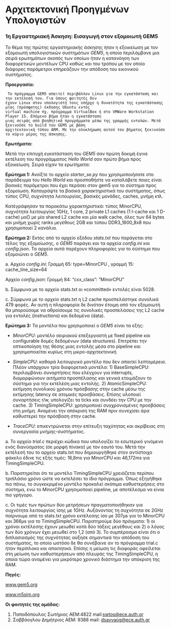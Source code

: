 # Αρχιτεκτονική Προηγμένων Υπολογιστών

### **1η Εργαστηριακή Άσκηση: Εισαγωγή στον εξομοιωτή GEM5**



  Το θέμα της πρώτης εργαστηριακής άσκησης ήταν η εξοικείωση με τον εξομοιωτή υπολογιστικών συστημάτων _GEM5_, η οποία περιλάμβανε μια σειρά ερωτημάτων σκοπός των οποίων ήταν η κατανόηση των διαφορετικών μοντέλων CPU καθώς και του τρόπου με τον οποίο διάφορες παράμετροι επηρεάζουν την απόδοση του εικονικού συστήματος.



**Προεργασία:**


     Το πρόγραμμα GEM5 απαιτεί περιβάλλον Linux για την εγκατάσταση και την εκτέλεσή του. Για όσους φοιτητές δεν
    έχουν Linux στον υπολογιστή τους υπήρχε η δυνατότητα της εγκατάστασης μίας (πρόσφατης) έκδοσης Ubuntu εντός
    virtual machine πχ. πρόγραμμα VirtualBox ή στο VMWare Workstation Player 15. Επόμενο βήμα ήταν η εγκατάσταση
    μιας σειράς από βοηθητικά προγράμματα μέσω της γραμμής εντολών. Μετά ξεκινούσε το build του GEM5 με βάση
    αρχιτεκτονική τύπου ARM. Με την ολοκλήρωση αυτού του βήματος ξεκινούσε το κύριο μέρος της άσκησης.



**Ερωτήματα:**


  Μετά την επιτυχή εγκατάσταση του _GEM5_ σαν πρώτη δοκιμή έγινε εκτέλεση του προγράμματος _Hello World_ σαν πρώτο βήμα προς εξοικείωση. Σειρά είχαν τα ερωτήματα:

**Ερώτημα 1:** Ανοίξτε το αρχείο _starter_se.py_ που χρησιμοποιήσατε στο παράδειγμα του _Hello World_ και προσπαθήστε να καταλάβετε ποιες είναι βασικές παράμετροι που έχει περάσει στον gem5 για το σύστημα προς εξομοίωση. Καταγράψτε τα βασικά χαρακτηριστικά του συστήματος, όπως τύπος CPU, συχνότητα λειτουργίας, βασικές μονάδες, caches, μνήμη κτλ.                                                                                                                              

Κατέγράφησαν τα παρακάτω χαρακτηριστικά: τύπος MinorCPU, συχνότητα λειτουργίας 1GHz, 1 core, 2 private L1 caches (1 I-cache και 1 D-cache) μαζί με μία shared L2 cache και μία walk cache, όλες των 64 bytes και μνήμη χωρίς ranks μεγέθους 2GB και τύπου  DDR3_1600_8x8 που χρησιμοποιεί 2 κανάλια.


**Ερώτημα 2:** Εκτός από το αρχείο εξόδου _stats.txt_ που παράγεται στο τέλος της εξομοίωσης, ο _GEM5_ παράγει και τα αρχεία _config.ini_ και _config.json_. Τα αρχεία αυτά παρέχουν πληροφορίες για το σύστημα που εξομοιώνει ο _GEM5_.   

a. Αρχείο _config.ini_: Γραμμή 65: type=MinorCPU , γραμμή 15: cache_line_size=64

   Αρχείο _config.json_: Γραμμή 84: “cxx_class”: “MinorCPU”
                                                
b. Σύμφωνα με το αρχείο stats.txt οι «committed» εντολές είναι 5028.

c. Σύμφωνα με το αρχείο stats.txt η L2 cache προσπελάστηκε συνολικά 479 φορές. Αν αυτή η πληροφορία δε δινόταν έτοιμη από τον εξομοιωτή θα μπορούσαμε να αθροίσουμε τις συνολικές προσπελάσεις της L2 cache για εντολές (instructions) και δεδομένα (data).                                        


**Ερώτημα 3:** Τα μοντέλα που χρησιμοποιεί ο _GEM5_ είναι τα εξής:

   -  _MinorCPU_: μοντέλο σειριακού επεξεργαστή με fixed pipeline και configurable δομές δεδομένων (data structures). Επιτρέπει την οπτικοποίηση της θέσης μιας εντολής μέσα στο pipeline και χρησιμοποιείται κυρίως στη μικρο-αρχιτεκτονική

 - _SimpleCPU_: καθαρά λειτουργικό μοντέλο που δεν απαιτεί λεπτομέρεια. Πλέον υπάρχουν τρία διαφορετικά μοντέλα: 1) BaseSimpleCPU: περιλαμβάνει συναρτήσεις που ελέγχουν για interrupts, διαμορφώνουν αιτήματα προσπέλασης και γενικά ετοιμάζουν το σύστημα για την εκτέλέση μιας εντολής. 2) AtomicSimpleCPU: εκτίμηση συνολικού χρόνου πρόσβασης στην cache μέσω της εκτίμησης latency σε ατομικές προσβάσεις. Επίσης υλοποιεί συναρτήσεις r/w, υπολογίζει τα ticks και συνδέει την CPU με την cache. 3) TimingSimpleCPU: χρησιμοποιεί συγχρονισμένες προσβάσεις στη μνήμη. Αναμένει την απόκριση της RAM πριν συνεχίσει άρα καθυστερεί την πρόσβαση στην cache.

  - _TraceCPU_: επικεντρώνεται στην επίτευξη ταχύτητας και ακρίβειας στη συνεργασία μνήμης-συστήματος.


a. Το αρχείο _trial.c_ περιέχει κώδικα που υπολογίζει το εσωτερικό γινόμενο ενός διανύσματος (σε μορφή πίνακα) με τον εαυτό του. Μετά την εκτέλεσή του το αρχείο stats.txt που δημιουργήθηκε στον αντίστοιχο φάκελο έδινε τις εξής τιμές: 16,8ms για MinorCPU και 46,172ms για TimingSimpleCPU.

b. Παρατηρείται ότι το μοντέλο TimingSimpleCPU χρειάζεται περίπου τριπλάσιο χρόνο ώστε να εκτελέσει το ίδιο πρόγραμμα. Όπως εξηγήθηκε πιο πάνω, το συγκεκριμένο μοντέλο προκαλεί σκόπιμα καθυστερήσεις στο σύστημα, ενώ το MinorCPU χρησιμοποιεί pipeline, με αποτέλεσμα να είναι πιο γρήγορο.






c. Οι τιμές των πρώτων δύο μετρήσεων πραγματοποιήθηκαν για συχνότητα λειτουργίας ίσης με 1GHz. Αυξάνοντας τη συχνότητα σε 2GHz παίρνουμε από το stats.txt χρόνο εκτέλεσης ίσο με 307μs για το MinorCPU και 366μs για το TimingSimpleCPU. Παρατηρούμε δύο πράγματα: 1) οι χρόνοι εκτέλεσης έχουν μειωθεί κατά δύο τάξεις μεγέθους και 2) ο λόγος των δύο χρόνων έχει μειωθεί στο 1,2 (από 3). Το συμπέρασμα είναι ότι ο διπλασιασμός της συχνότητας αύξησε σημαντικά την απόδοση του συστήματος, το οποίο ωστόσο δε θα συνέβαινε αν το πρόγραμμα trial.c ήταν περίπλοκο και απαιτητικό. Επίσης η μείωση τις διαφοράς οφείλεται στη μείωση των καθυστερήσεων από πλευράς της TimingSimpleCPU, η οποία τώρα αναμένει για μικρότερο χρονικό διάστημα την απόκριση της RAM.





**Πηγές:**

   www.gem5.org

   www.m5sim.org





**Οι φοιτητές της ομάδας:**


1) Παπαδόπουλος Σωτήριος   ΑΕΜ:4822
                                            mail:swtos@ece.auth.gr
2) Σαββάογλου Δημήτριος       ΑΕΜ: 9388
                                            mail: dsavvaog@ece.auth.gr
